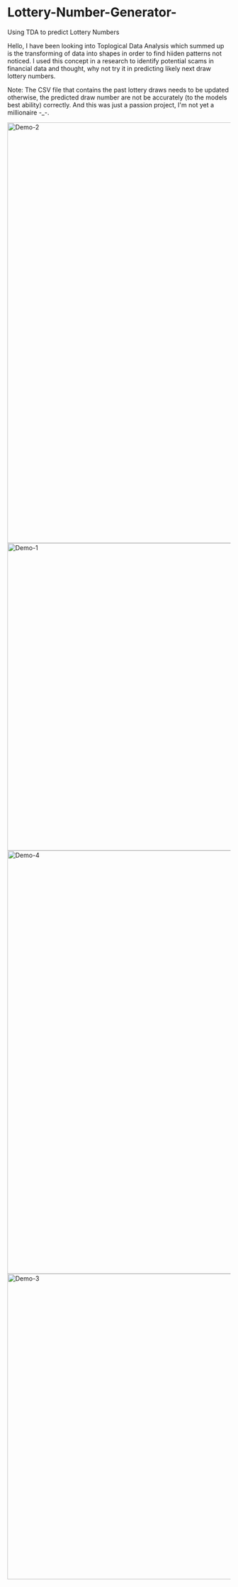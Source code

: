 # Lottery-Number-Generator-
Using TDA to predict Lottery Numbers

Hello,
I have been looking into Toplogical Data Analysis which summed up is the transforming of data into shapes in order to find hiiden patterns not noticed. I used this concept in a research to identify potential scams in financial data and thought, why not try it in predicting likely next draw lottery numbers.

Note: The CSV file that contains the past lottery draws needs to be updated otherwise, the predicted draw number are not be accurately (to the models best ability) correctly. And this was just a passion project, I'm not yet a millionaire -_-.

<img width="947" alt="Demo-2" src="https://github.com/user-attachments/assets/a01c3152-8350-496a-b1ad-f981e294a209">
<img width="692" alt="Demo-1" src="https://github.com/user-attachments/assets/f087f49f-f645-45d8-ba2e-c1635b0048b9">
<img width="953" alt="Demo-4" src="https://github.com/user-attachments/assets/fdfb80e6-ca6d-42d8-8876-963a8613ce70">
<img width="688" alt="Demo-3" src="https://github.com/user-attachments/assets/efbfbe2f-dd40-45eb-baf0-10314b8bd6fb">
